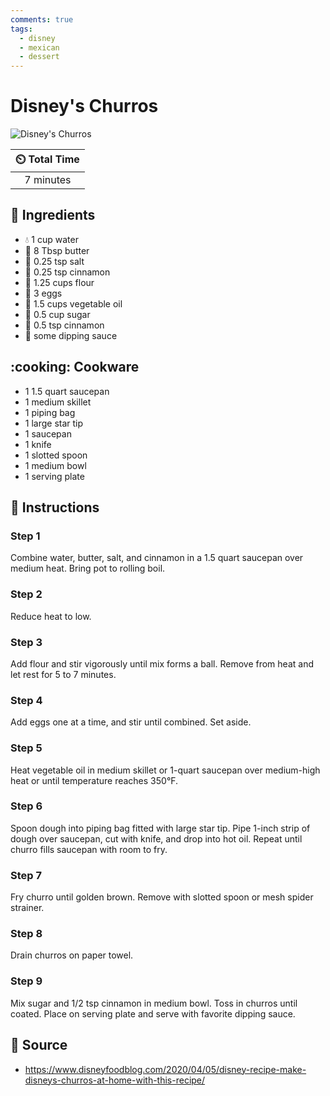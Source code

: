 ```yaml
---
comments: true
tags:
  - disney
  - mexican
  - dessert
---
```

# Disney's Churros

![Disney's Churros](../assets/images/disney's-churros.jpg)

| :timer_clock: Total Time |
|:-----------------------: |
| 7 minutes |

## :salt: Ingredients

- :droplet: 1 cup water
- :butter: 8 Tbsp butter
- :salt: 0.25 tsp salt
- :custard: 0.25 tsp cinnamon
- :ear_of_rice: 1.25 cups flour
- :egg: 3 eggs
- :carrot: 1.5 cups vegetable oil
- :candy: 0.5 cup sugar
- :custard: 0.5 tsp cinnamon
- :chocolate_bar: some dipping sauce

## :cooking: Cookware

- 1 1.5 quart saucepan
- 1 medium skillet
- 1 piping bag
- 1 large star tip
- 1 saucepan
- 1 knife
- 1 slotted spoon
- 1 medium bowl
- 1 serving plate

## :pencil: Instructions

### Step 1

Combine water, butter, salt, and cinnamon in a 1.5 quart saucepan over medium heat. Bring pot to rolling boil.

### Step 2

Reduce heat to low.

### Step 3

Add flour and stir vigorously until mix forms a ball. Remove from heat and let rest for 5 to 7 minutes.

### Step 4

Add eggs one at a time, and stir until combined. Set aside.

### Step 5

Heat vegetable oil in medium skillet or 1-quart saucepan over medium-high heat or until temperature reaches 350°F.

### Step 6

Spoon dough into piping bag fitted with large star tip. Pipe 1-inch strip of dough over saucepan, cut with knife, and
drop into hot oil. Repeat until churro fills saucepan with room to fry.

### Step 7

Fry churro until golden brown. Remove with slotted spoon or mesh spider strainer.

### Step 8

Drain churros on paper towel.

### Step 9

Mix sugar and 1/2 tsp cinnamon in medium bowl. Toss in churros until coated. Place on serving plate and serve with
favorite dipping sauce.

## :link: Source

- <https://www.disneyfoodblog.com/2020/04/05/disney-recipe-make-disneys-churros-at-home-with-this-recipe/>
